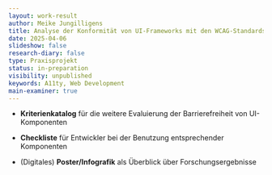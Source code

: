 ```yaml
---
layout: work-result
author: Meike Jungilligens
title: Analyse der Konformität von UI-Frameworks mit den WCAG-Standards
date: 2025-04-06
slideshow: false
research-diary: false
type: Praxisprojekt
status: in-preparation
visibility: unpublished
keywords: A11ty, Web Development
main-examiner: true
---
```

- **Kriterienkatalog** für die weitere Evaluierung der Barrierefreiheit von UI-Komponenten


 - **Checkliste** für Entwickler bei der Benutzung entsprechender Komponenten
 - (Digitales) **Poster/Infografik** als Überblick über Forschungsergebnisse
